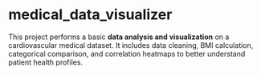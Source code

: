 # medical_data_visualizer
This project performs a basic **data analysis and visualization** on a cardiovascular medical dataset. It includes data cleaning, BMI calculation, categorical comparison, and correlation heatmaps to better understand patient health profiles.
